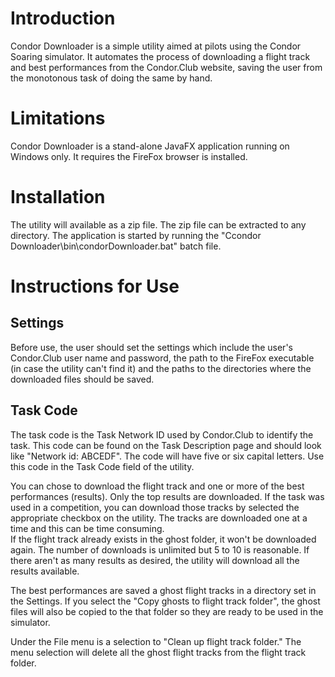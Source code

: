 # Introduction
Condor Downloader is a simple utility aimed at pilots using the Condor Soaring simulator.  It automates the process of downloading a flight track and best performances from the Condor.Club website, saving the user from the monotonous task of doing the same by hand.
# Limitations
Condor Downloader is a stand-alone JavaFX application running on Windows only.  It requires the FireFox browser is installed. 
# Installation
The utility will available as a zip file.  The zip file can be extracted to any directory.  The application is started by running the "Ccondor Downloader\bin\condorDownloader.bat" batch file.
# Instructions for Use
## Settings
Before use, the user should set the settings which include the user's Condor.Club user name and password, the path to the FireFox executable (in case the utility can't find it) and the paths to the directories where the downloaded files should be saved.
## Task Code
The task code is the Task Network ID used by Condor.Club to identify the task.  This code can be found on the Task Description page and should look like  "Network id: 	ABCEDF".  The code will have five or six capital letters.  Use this code in the Task Code field of the utility.

You can chose to download the flight track and one or more of the best performances (results). Only the top results are downloaded. If the task was used in a competition, you can download those tracks by selected the appropriate checkbox on the utility.  The tracks are downloaded one at a time and this can be time consuming.  
If the flight track already exists in the ghost folder, it won't be downloaded again.  The number of downloads is unlimited but 5 to 10 is reasonable.  If there aren't as many results as desired, the utility will download all the results available. 

The best performances are saved a ghost flight tracks in a directory set in the Settings.  If you select the "Copy ghosts to flight track folder", the ghost files will also be copied to the that folder so they are ready to be used in the simulator.  

Under the File menu is a selection to "Clean up flight track folder." The menu selection will delete all the ghost flight tracks from the flight track folder.

